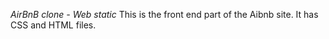 *AirBnB clone - Web static*
This is the front end part of the Aibnb site.
It has CSS and HTML files.
